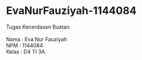 # EvaNurFauziyah-1144084
Tugas Kecerdasan Buatan<br>
<br>
Nama  : Eva Nur Fauziyah<br>
NPM   : 1144084<br>
Kelas : D4 TI 3A<br>